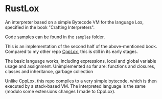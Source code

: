 # RustLox
An interpreter based on a simple Bytecode VM for the language Lox, specified in the book "Crafting Interpreters".

Code samples can be found in the `samples` folder.

This is an implementation of the second half of the above-mentioned book. Compared to my other repo [CppLox](https://github.com/TrMen/CppLox), this is still in its early stages.

The basic language works, including expressions, local and global variable usage and assignment. 
Unimplemented so far are: functions and closures, classes and inheritance, garbage collection

Unlike CppLox, this repo compiles to a very simple bytecode, which is then executed by a stack-based VM. The interpreted language is the same (modulo some extensions changes I made to CppLox).
